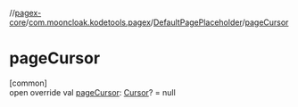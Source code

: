 //[pagex-core](../../../index.md)/[com.mooncloak.kodetools.pagex](../index.md)/[DefaultPagePlaceholder](index.md)/[pageCursor](page-cursor.md)

# pageCursor

[common]\
open override val [pageCursor](page-cursor.md): [Cursor](../-cursor/index.md)? = null
